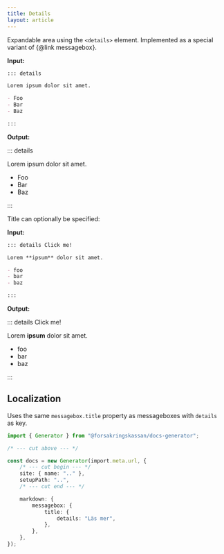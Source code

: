 ```yaml
---
title: Details
layout: article
---
```


Expandable area using the `<details>` element.
Implemented as a special variant of {@link messagebox}.

**Input:**

```md
::: details

Lorem ipsum dolor sit amet.

- Foo
- Bar
- Baz

:::
```

**Output:**

::: details

Lorem ipsum dolor sit amet.

- Foo
- Bar
- Baz

:::

Title can optionally be specified:

**Input:**

```md
::: details Click me!

Lorem **ipsum** dolor sit amet.

- foo
- bar
- baz

:::
```

**Output:**

::: details Click me!

Lorem **ipsum** dolor sit amet.

- foo
- bar
- baz

:::

## Localization

Uses the same `messagebox.title` property as messageboxes with `details` as key.

```ts
import { Generator } from "@forsakringskassan/docs-generator";

/* --- cut above --- */

const docs = new Generator(import.meta.url, {
    /* --- cut begin --- */
    site: { name: ".." },
    setupPath: "..",
    /* --- cut end --- */

    markdown: {
        messagebox: {
            title: {
                details: "Läs mer",
            },
        },
    },
});
```
